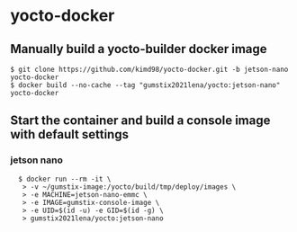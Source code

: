 # yocto-docker

## Manually build a yocto-builder docker image
```
$ git clone https://github.com/kimd98/yocto-docker.git -b jetson-nano yocto-docker
$ docker build --no-cache --tag "gumstix2021lena/yocto:jetson-nano" yocto-docker
```

## Start the container and build a console image with default settings
  ### jetson nano
```
  $ docker run --rm -it \
   > -v ~/gumstix-image:/yocto/build/tmp/deploy/images \
   > -e MACHINE=jetson-nano-emmc \
   > -e IMAGE=gumstix-console-image \
   > -e UID=$(id -u) -e GID=$(id -g) \
   > gumstix2021lena/yocto:jetson-nano
 ```
